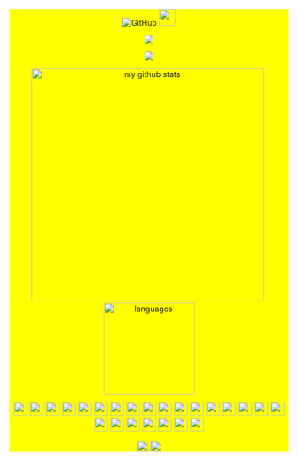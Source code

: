 <div style="background: yellow ">

<!-- first row -->
  <div align="center">
  <img alt="GitHub" src="https://img.shields.io/badge/dynamic/json?logo=github&label=GitHub+Followers&labelColor=282c34&color=181717&query=%24.data.totalSubs&url=https%3A%2F%2Fapi.spencerwoo.com%2Fsubstats%2F%3Fsource%3Dgithub%26queryKey%3DVinicius-Mazza&longCache=true">

  <img src="https://media3.giphy.com/media/l0HU7JI4zIb34QM5a/giphy.gif" width="30">
  </div>


<!-- spotify -->
  <p align="center">
      <img src="https://spotify-github-profile.vercel.app/api/view?uid=viniciu%24mazza2552&cover_image=true&theme=default"/>
  </p>



<!-- thropy -->
  <div>
    <p align="center">
      <img src="https://github-profile-trophy.vercel.app/?username=Vinicius-Mazza&column=7&theme=dracula"/>
    </p>
  </div>

<!-- status codes -->
  <div align="center">
    <p align="center">
      <img src="https://github-readme-stats.vercel.app/api?username=Vinicius-Mazza&show_icons=true&theme=dracula" alt="my github stats" width="420"/>&nbsp;<img src="https://github-readme-stats.vercel.app/api/top-langs/?username=Vinicius-Mazza&layout=compact&theme=dracula" alt="languages" height="165">
    </p>
  </div>


<!-- programming langs / tools i work-->
  <p align="center">
    <img src="https://devicon.dev/devicon.git/icons/windows8/windows8-original.svg" width="25px" height="25px"/>
    <img src="https://devicon.dev/devicon.git/icons/linux/linux-original.svg" width="25px" height="25px"/>
    <img src="https://devicon.dev/devicon.git/icons/html5/html5-original.svg" width="25px" height="25px"/>
    <img src="https://devicon.dev/devicon.git/icons/css3/css3-original.svg" width="25px" height="25px"/>
    <img src="https://devicon.dev/devicon.git/icons/sass/sass-original.svg" width="25px" height="25px"/>
    <img src="https://devicon.dev/devicon.git/icons/javascript/javascript-original.svg" width="25px" height="25px"/>
    <img src="https://devicon.dev/devicon.git/icons/nodejs/nodejs-original.svg" width="25px" height="25px"/>
    <img src="https://devicon.dev/devicon.git/icons/bootstrap/bootstrap-plain.svg" width="25px" height="25px"/>
    <img src="https://devicon.dev/devicon.git/icons/typescript/typescript-original.svg" width="25px" height="25px"/>
    <img src="https://devicon.dev/devicon.git/icons/angularjs/angularjs-original.svg" width="25px" height="25px"/>
    <img src="https://devicon.dev/devicon.git/icons/vuejs/vuejs-original.svg" width="25px" height="25px"/>
    <img src="https://devicon.dev/devicon.git/icons/react/react-original.svg" width="25px" height="25px"/>
    <img src="https://devicon.dev/devicon.git/icons/electron/electron-original.svg" width="25px" height="25px"/>
    <img src="https://devicon.dev/devicon.git/icons/python/python-original.svg" width="25px" height="25px"/>
    <img src="https://devicon.dev/devicon.git/icons/ruby/ruby-original.svg" width="25px" height="25px"/>
    <img src="https://devicon.dev/devicon.git/icons/rails/rails-plain-wordmark.svg" width="25px" height="25px"/>
    <img src="https://devicon.dev/devicon.git/icons/c/c-original.svg" width="25px" height="25px"/>
    <img src="https://devicon.dev/devicon.git/icons/java/java-original.svg" width="25px" height="25px"/>
    <img src="https://devicon.dev/devicon.git/icons/heroku/heroku-original.svg" width="25px" height="25px"/>
    <img src="https://devicon.dev/devicon.git/icons/mongodb/mongodb-original.svg" width="25px" height="25px"/>
    <img src="https://devicon.dev/devicon.git/icons/postgresql/postgresql-original.svg" width="25px" height="25px"/>
    <img src="https://devicon.dev/devicon.git/icons/android/android-original.svg" width="25px" height="25px"/>
    <img src="https://devicon.dev/devicon.git/icons/github/github-original.svg" width="25px" height="25px"/>
    <img src="https://devicon.dev/devicon.git/icons/atom/atom-original.svg" width="25px" height="25px"/>
  </p>

<!-- websites and link -->
  <p align="center">
    <a href="https://linkedin.com/in/vinicius-mazza" target="blank">
      <img align="center" src="https://cdn.jsdelivr.net/npm/simple-icons@3.0.1/icons/linkedin.svg" alt="vinicius" height="20" width="20" />
    </a>
    <a href="https://github.com/Vinicius-Mazza" target="blank">
      <img align="center" src="https://cdn.jsdelivr.net/npm/simple-icons@3.0.1/icons/github.svg" alt="vinicius" height="20" width="20" />
    </a>
  </p>
</div>
